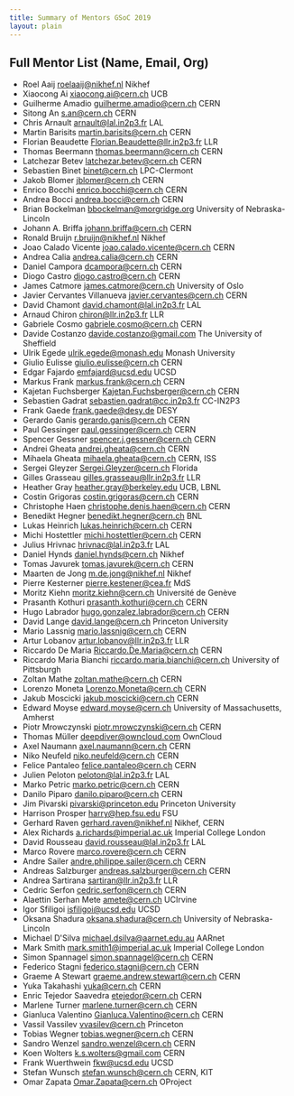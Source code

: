 ```yaml
---
title: Summary of Mentors GSoC 2019
layout: plain
---
```


## Full Mentor List (Name, Email, Org)	

* Roel Aaij [roelaaij@nikhef.nl](mailto:roelaaij@nikhef.nl) Nikhef
* Xiaocong Ai [xiaocong.ai@cern.ch](mailto:xiaocong.ai@cern.ch) UCB
* Guilherme Amadio [guilherme.amadio@cern.ch](mailto:guilherme.amadio@cern.ch) CERN
* Sitong An [s.an@cern.ch](mailto:s.an@cern.ch) CERN
* Chris Arnault [arnault@lal.in2p3.fr](mailto:arnault@lal.in2p3.fr) LAL
* Martin Barisits [martin.barisits@cern.ch](mailto:martin.barisits@cern.ch) CERN
* Florian Beaudette [Florian.Beaudette@llr.in2p3.fr](mailto:Florian.Beaudette@llr.in2p3.fr) LLR
* Thomas Beermann [thomas.beermann@cern.ch](mailto:thomas.beermann@cern.ch) CERN
* Latchezar Betev [latchezar.betev@cern.ch](mailto:latchezar.betev@cern.ch) CERN
* Sebastien Binet [binet@cern.ch](mailto:binet@cern.ch) LPC-Clermont
* Jakob Blomer [jblomer@cern.ch](mailto:jblomer@cern.ch) CERN
* Enrico Bocchi [enrico.bocchi@cern.ch](mailto:enrico.bocchi@cern.ch) CERN
* Andrea Bocci [andrea.bocci@cern.ch](mailto:andrea.bocci@cern.ch) CERN
* Brian Bockelman [bbockelman@morgridge.org](mailto:bbockelman@morgridge.org) University of Nebraska-Lincoln
* Johann A. Briffa [johann.briffa@cern.ch](mailto:johann.briffa@cern.ch) CERN
* Ronald Bruijn [r.bruijn@nikhef.nl](mailto:r.bruijn@nikhef.nl) Nikhef
* Joao Calado Vicente [joao.calado.vicente@cern.ch](mailto:joao.calado.vicente@cern.ch) CERN
* Andrea Calia [andrea.calia@cern.ch](mailto:andrea.calia@cern.ch) CERN
* Daniel Campora [dcampora@cern.ch](mailto:dcampora@cern.ch) CERN
* Diogo Castro [diogo.castro@cern.ch](mailto:diogo.castro@cern.ch) CERN
* James Catmore [james.catmore@cern.ch](mailto:james.catmore@cern.ch) University of Oslo
* Javier Cervantes Villanueva [javier.cervantes@cern.ch](mailto:javier.cervantes@cern.ch) CERN
* David Chamont [david.chamont@lal.in2p3.fr](mailto:david.chamont@lal.in2p3.fr) LAL
* Arnaud Chiron [chiron@llr.in2p3.fr](mailto:chiron@llr.in2p3.fr) LLR
* Gabriele Cosmo [gabriele.cosmo@cern.ch](mailto:gabriele.cosmo@cern.ch) CERN
* Davide Costanzo [davide.costanzo@gmail.com](mailto:davide.costanzo@gmail.com) The University of Sheffield
* Ulrik Egede [ulrik.egede@monash.edu](mailto:ulrik.egede@monash.edu) Monash University
* Giulio Eulisse [giulio.eulisse@cern.ch](mailto:giulio.eulisse@cern.ch) CERN
* Edgar Fajardo [emfajard@ucsd.edu](mailto:emfajard@ucsd.edu) UCSD
* Markus Frank [markus.frank@cern.ch](mailto:markus.frank@cern.ch) CERN
* Kajetan Fuchsberger [Kajetan.Fuchsberger@cern.ch](mailto:Kajetan.Fuchsberger@cern.ch) CERN
* Sebastien Gadrat [sebastien.gadrat@cc.in2p3.fr](mailto:sebastien.gadrat@cc.in2p3.fr) CC-IN2P3
* Frank Gaede <frank.gaede@desy.de> DESY
* Gerardo Ganis [gerardo.ganis@cern.ch](mailto:gerardo.ganis@cern.ch) CERN
* Paul Gessinger [paul.gessinger@cern.ch](mailto:paul.gessinger@cern.ch) CERN
* Spencer Gessner [spencer.j.gessner@cern.ch](mailto:spencer.j.gessner@cern.ch) CERN
* Andrei Gheata [andrei.gheata@cern.ch](mailto:andrei.gheata@cern.ch) CERN
* Mihaela Gheata [mihaela.gheata@cern.ch](mailto:mihaela.gheata@cern.ch) CERN, ISS
* Sergei Gleyzer [Sergei.Gleyzer@cern.ch](mailto:Sergei.Gleyzer@cern.ch) Florida
* Gilles Grasseau [gilles.grasseau@llr.in2p3.fr](mailto:gilles.grasseau@llr.in2p3.fr) LLR
* Heather Gray [heather.gray@berkeley.edu](mailto:heather.gray@berkeley.edu) UCB, LBNL
* Costin Grigoras [costin.grigoras@cern.ch](mailto:costin.grigoras@cern.ch) CERN
* Christophe Haen [christophe.denis.haen@cern.ch](mailto:christophe.denis.haen@cern.ch) CERN
* Benedikt Hegner <benedikt.hegner@cern.ch> BNL
* Lukas Heinrich [lukas.heinrich@cern.ch](mailto:lukas.heinrich@cern.ch) CERN
* Michi Hostettler [michi.hostettler@cern.ch](mailto:michi.hostettler@cern.ch) CERN
* Julius Hrivnac [hrivnac@lal.in2p3.fr](mailto:hrivnac@lal.in2p3.fr) LAL
* Daniel Hynds [daniel.hynds@cern.ch](mailto:daniel.hynds@cern.ch) Nikhef
* Tomas Javurek [tomas.javurek@cern.ch](mailto:tomas.javurek@cern.ch) CERN
* Maarten de Jong [m.de.jong@nikhef.nl](mailto:m.de.jong@nikhef.nl) Nikhef
* Pierre Kesterner [pierre.kestener@cea.fr](mailto:pierre.kestener@cea.fr) MdS
* Moritz Kiehn [moritz.kiehn@cern.ch](mailto:moritz.kiehn@cern.ch) Université de Genève
* Prasanth Kothuri [prasanth.kothuri@cern.ch](mailto:prasanth.kothuri@cern.ch) CERN
* Hugo Labrador [hugo.gonzalez.labrador@cern.ch](mailto:hugo.gonzalez.labrador@cern.ch) CERN
* David Lange [david.lange@cern.ch](mailto:david.lange@cern.ch) Princeton University
* Mario Lassnig [mario.lassnig@cern.ch](mailto:mario.lassnig@cern.ch) CERN
* Artur Lobanov [artur.lobanov@llr.in2p3.fr](mailto:artur.lobanov@llr.in2p3.fr) LLR
* Riccardo De Maria [Riccardo.De.Maria@cern.ch](mailto:Riccardo.De.Maria@cern.ch) CERN
* Riccardo Maria Bianchi [riccardo.maria.bianchi@cern.ch](mailto:riccardo.maria.bianchi@cern.ch) University of Pittsburgh
* Zoltan Mathe [zoltan.mathe@cern.ch](mailto:zoltan.mathe@cern.ch) CERN
* Lorenzo Moneta [Lorenzo.Moneta@cern.ch](mailto:Lorenzo.Moneta@cern.ch) CERN
* Jakub Moscicki [jakub.moscicki@cern.ch](mailto:jakub.moscicki@cern.ch) CERN
* Edward Moyse [edward.moyse@cern.ch](mailto:edward.moyse@cern.ch) University of Massachusetts, Amherst
* Piotr Mrowczynski [piotr.mrowczynski@cern.ch](mailto:piotr.mrowczynski@cern.ch) CERN
* Thomas Müller [deepdiver@owncloud.com](mailto:deepdiver@owncloud.com) OwnCloud
* Axel Naumann [axel.naumann@cern.ch](mailto:axel.naumann@cern.ch) CERN
* Niko Neufeld [niko.neufeld@cern.ch](mailto:niko.neufeld@cern.ch) CERN
* Felice Pantaleo [felice.pantaleo@cern.ch](mailto:felice.pantaleo@cern.ch) CERN
* Julien Peloton [peloton@lal.in2p3.fr](mailto:peloton@lal.in2p3.fr) LAL
* Marko Petric [marko.petric@cern.ch](mailto:marko.petric@cern.ch) CERN
* Danilo Piparo [danilo.piparo@cern.ch](mailto:danilo.piparo@cern.ch) CERN
* Jim Pivarski [pivarski@princeton.edu](mailto:pivarski@princeton.edu) Princeton University
* Harrison Prosper [harry@hep.fsu.edu](mailto:harry@hep.fsu.edu) FSU
* Gerhard Raven [gerhard.raven@nikhef.nl](mailto:gerhard.raven@nikhef.nl) Nikhef, CERN
* Alex Richards [a.richards@imperial.ac.uk](mailto:a.richards@imperial.ac.uk) Imperial College London
* David Rousseau [david.rousseau@lal.in2p3.fr](mailto:david.rousseau@lal.in2p3.fr) LAL
* Marco Rovere [marco.rovere@cern.ch](mailto:marco.rovere@cern.ch) CERN
* Andre Sailer [andre.philippe.sailer@cern.ch](mailto:andre.philippe.sailer@cern.ch) CERN
* Andreas Salzburger [andreas.salzburger@cern.ch](mailto:andreas.salzburger@cern.ch) CERN
* Andrea Sartirana [sartiran@llr.in2p3.fr](mailto:sartiran@llr.in2p3.fr) LLR
* Cedric Serfon [cedric.serfon@cern.ch](mailto:cedric.serfon@cern.ch) CERN
* Alaettin Serhan Mete [amete@cern.ch](mailto:amete@cern.ch) UCIrvine
* Igor Sfiligoi [isfiligoi@ucsd.edu](mailto:isfiligoi@ucsd.edu) UCSD
* Oksana Shadura [oksana.shadura@cern.ch](mailto:oksana.shadura@cern.ch) University of Nebraska-Lincoln
* Michael D'Silva [michael.dsilva@aarnet.edu.au](mailto:michael.dsilva@aarnet.edu.au) AARnet
* Mark Smith [mark.smith1@imperial.ac.uk](mailto:mark.smith1@imperial.ac.uk) Imperial College London
* Simon Spannagel [simon.spannagel@cern.ch](mailto:simon.spannagel@cern.ch) CERN
* Federico Stagni [federico.stagni@cern.ch](mailto:federico.stagni@cern.ch) CERN
* Graeme A Stewart <graeme.andrew.stewart@cern.ch> CERN
* Yuka Takahashi [yuka@cern.ch](mailto:yuka@cern.ch) CERN
* Enric Tejedor Saavedra [etejedor@cern.ch](mailto:etejedor@cern.ch) CERN
* Marlene Turner [marlene.turner@cern.ch](mailto:marlene.turner@cern.ch) CERN
* Gianluca Valentino [Gianluca.Valentino@cern.ch](mailto:Gianluca.Valentino@cern.ch) CERN
* Vassil Vassilev [vvasilev@cern.ch](mailto:vvasilev@cern.ch) Princeton
* Tobias Wegner [tobias.wegner@cern.ch](mailto:tobias.wegner@cern.ch) CERN
* Sandro Wenzel [sandro.wenzel@cern.ch](mailto:sandro.wenzel@cern.ch) CERN
* Koen Wolters [k.s.wolters@gmail.com](mailto:k.s.wolters@gmail.com) CERN
* Frank Wuerthwein [fkw@ucsd.edu](mailto:fkw@ucsd.edu) UCSD
* Stefan Wunsch [stefan.wunsch@cern.ch](mailto:stefan.wunsch@cern.ch) CERN, KIT
* Omar Zapata [Omar.Zapata@cern.ch](mailto:Omar.Zapata@cern.ch) OProject
